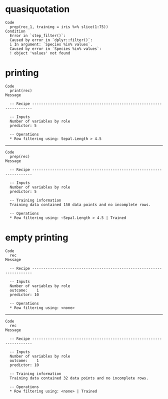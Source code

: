 # quasiquotation

    Code
      prep(rec_1, training = iris %>% slice(1:75))
    Condition
      Error in `step_filter()`:
      Caused by error in `dplyr::filter()`:
      i In argument: `Species %in% values`.
      Caused by error in `Species %in% values`:
      ! object 'values' not found

# printing

    Code
      print(rec)
    Message
      
      -- Recipe ----------------------------------------------------------------------
      
      -- Inputs 
      Number of variables by role
      predictor: 5
      
      -- Operations 
      * Row filtering using: Sepal.Length > 4.5

---

    Code
      prep(rec)
    Message
      
      -- Recipe ----------------------------------------------------------------------
      
      -- Inputs 
      Number of variables by role
      predictor: 5
      
      -- Training information 
      Training data contained 150 data points and no incomplete rows.
      
      -- Operations 
      * Row filtering using: ~Sepal.Length > 4.5 | Trained

# empty printing

    Code
      rec
    Message
      
      -- Recipe ----------------------------------------------------------------------
      
      -- Inputs 
      Number of variables by role
      outcome:    1
      predictor: 10
      
      -- Operations 
      * Row filtering using: <none>

---

    Code
      rec
    Message
      
      -- Recipe ----------------------------------------------------------------------
      
      -- Inputs 
      Number of variables by role
      outcome:    1
      predictor: 10
      
      -- Training information 
      Training data contained 32 data points and no incomplete rows.
      
      -- Operations 
      * Row filtering using: <none> | Trained


